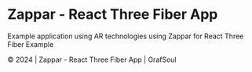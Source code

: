# Zappar - React Three Fiber App

Example application using AR technologies using Zappar for React Three Fiber Example

© 2024 | Zappar - React Three Fiber App | GrafSoul